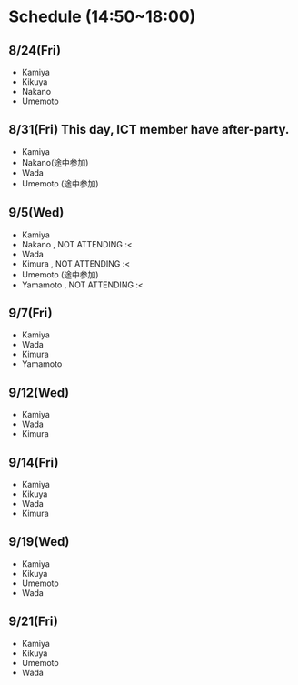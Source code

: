 # Schedule (14:50~18:00)

## 8/24(Fri)

- Kamiya
- Kikuya
- Nakano
- Umemoto

## 8/31(Fri) This day, ICT member have after-party.

- Kamiya
- Nakano(途中参加)
- Wada
- Umemoto (途中参加)

## 9/5(Wed)

- Kamiya 
- Nakano , NOT ATTENDING :<
- Wada
- Kimura , NOT ATTENDING :<
- Umemoto (途中参加)
- Yamamoto , NOT ATTENDING :<

## 9/7(Fri)

- Kamiya
- Wada
- Kimura
- Yamamoto

## 9/12(Wed)

- Kamiya
- Wada
- Kimura

## 9/14(Fri)

- Kamiya
- Kikuya
- Wada
- Kimura

## 9/19(Wed)

- Kamiya
- Kikuya
- Umemoto
- Wada

## 9/21(Fri)

- Kamiya
- Kikuya
- Umemoto
- Wada

